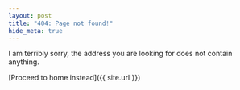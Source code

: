 ```yaml
---
layout: post
title: "404: Page not found!"
hide_meta: true
---
```

I am terribly sorry, the address you are looking for does not contain anything.

[Proceed to home instead]({{ site.url }})
